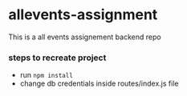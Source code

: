 # allevents-assignment
This is a all events assignement backend repo

### steps to recreate project
- run ```npm install```
- change db credentials inside routes/index.js file
